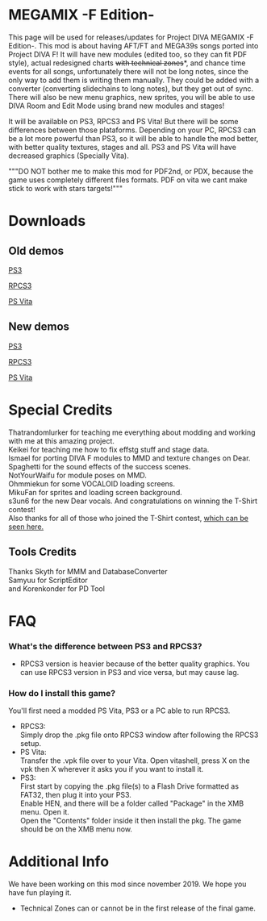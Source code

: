 # MEGAMIX -F Edition-
This page will be used for releases/updates for Project DIVA MEGAMIX -F Edition-. This mod is about having AFT/FT and MEGA39s songs ported into Project DIVA F! It will have new modules (edited too, so they can fit PDF style), actual redesigned charts ~~with technical zones~~\*, and chance time events for all songs, unfortunately there will not be long notes, since the only way to add them is writing them manually. They could be added with a converter (converting slidechains to long notes), but they get out of sync.<br>There will also be new menu graphics, new sprites, you will be able to use DIVA Room and Edit Mode using brand new modules and stages!

It will be available on PS3, RPCS3 and PS Vita! But there will be some differences between those plataforms. Depending on your PC, RPCS3 can be a lot more powerful than PS3, so it will be able to handle the mod better, with better quality textures, stages and all. PS3 and PS Vita will have decreased graphics (Specially Vita).

"""DO NOT bother me to make this mod for PDF2nd, or PDX, because the game uses completely different files formats. PDF on vita we cant make stick to work with stars targets!"""

# Downloads
## Old demos

 [PS3](https://drive.google.com/file/d/1qyy_2R0rQdCZNqUiBxvu82cbJWZCFPuI/view)
 
 [RPCS3](https://drive.google.com/file/d/1ls2LO4SJeW0XYN7IQ-tLf2b6BfKutcaU/view)
 
 [PS Vita](https://drive.google.com/file/d/1REZ5TK7ZsSitCBP4-KW3xEJUpp_XC50u/view)
 
 ## New demos
 
 [PS3](https://drive.google.com/file/d/1qK8GvA0up7oXU_dPlGZ37s1tAJI7z3Ci/view?usp=sharing)
 
 [RPCS3](https://drive.google.com/file/d/11gbv9_m8d-iWwYtaOD-GOUPPmbXrvUdh/view?usp=sharing)
 
 [PS Vita](https://drive.google.com/file/d/1LSAd4zqkL7SZ5J2HmWH9CDGVBIKcNwq6/view)

# Special Credits

Thatrandomlurker for teaching me everything about modding and working with me at this amazing project.<br>
Keikei for teaching me how to fix effstg stuff and stage data.<br>
Ismael for porting DIVA F modules to MMD and texture changes on Dear.<br>
Spaghetti for the sound effects of the success scenes.<br>
NotYourWaifu for module poses on MMD.<br>
Ohmmiekun for some VOCALOID loading screens.<br>
MikuFan for sprites and loading screen background.<br>
s3un6 for the new Dear vocals. And congratulations on winning the T-Shirt contest!<br>
Also thanks for all of those who joined the T-Shirt contest, [which can be seen here.](https://www.youtube.com/watch?v=KuOLnLRv1As)

## Tools Credits
Thanks Skyth for MMM and DatabaseConverter<br>
Samyuu for ScriptEditor<br>
and Korenkonder for PD Tool

# FAQ
### What's the difference between PS3 and RPCS3?
* RPCS3 version is heavier because of the better quality graphics. You can use RPCS3 version in PS3 and vice versa, but may cause lag.
### How do I install this game?
You'll first need a modded PS Vita, PS3 or a PC able to run RPCS3.
- RPCS3:<br>
    Simply drop the .pkg file onto RPCS3 window after following the RPCS3 setup.
- PS Vita:<br>
    Transfer the .vpk file over to your Vita. Open vitashell, press X on the vpk then X wherever it asks you if you want to install it.<br>
- PS3: <br>
    First start by copying the .pkg file(s) to a Flash Drive formatted as FAT32, then plug it into your PS3.<br>
    Enable HEN, and there will be a folder called "Package" in the XMB menu. Open it.<br>
    Open the "Contents" folder inside it then install the pkg. The game should be on the XMB menu now.

# Additional Info
We have been working on this mod since november 2019. We hope you have fun playing it.<br>
* Technical Zones can or cannot be in the first release of the final game.
